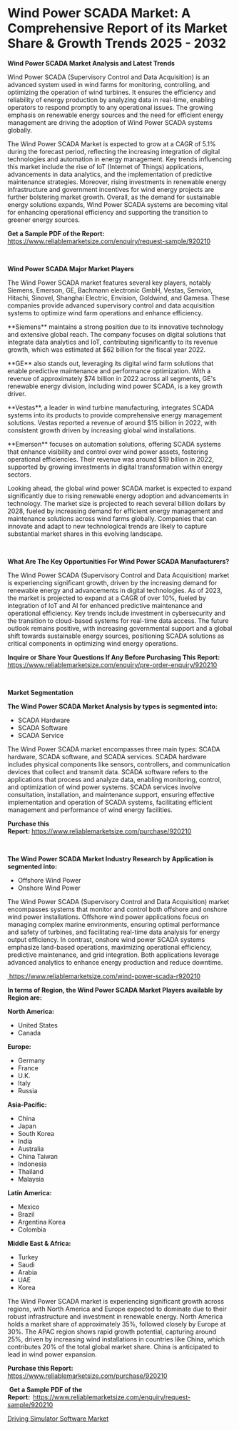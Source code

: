 <p><h1>Wind Power SCADA Market: A Comprehensive Report of its Market Share & Growth Trends 2025 - 2032</h1></p><p><strong>Wind Power SCADA Market Analysis and Latest Trends</strong></p>
<p><p>Wind Power SCADA (Supervisory Control and Data Acquisition) is an advanced system used in wind farms for monitoring, controlling, and optimizing the operation of wind turbines. It ensures the efficiency and reliability of energy production by analyzing data in real-time, enabling operators to respond promptly to any operational issues. The growing emphasis on renewable energy sources and the need for efficient energy management are driving the adoption of Wind Power SCADA systems globally.</p><p>The Wind Power SCADA Market is expected to grow at a CAGR of 5.1% during the forecast period, reflecting the increasing integration of digital technologies and automation in energy management. Key trends influencing this market include the rise of IoT (Internet of Things) applications, advancements in data analytics, and the implementation of predictive maintenance strategies. Moreover, rising investments in renewable energy infrastructure and government incentives for wind energy projects are further bolstering market growth. Overall, as the demand for sustainable energy solutions expands, Wind Power SCADA systems are becoming vital for enhancing operational efficiency and supporting the transition to greener energy sources.</p></p>
<p><strong>Get a Sample PDF of the Report:&nbsp;</strong> <a href="https://www.reliablemarketsize.com/enquiry/request-sample/920210?utm_campaign=2113&utm_medium=2&utm_source=Github&utm_content=ia&utm_term=06032025&utm_id=wind-power-scada">https://www.reliablemarketsize.com/enquiry/request-sample/920210</a></p>
<p>&nbsp;</p>
<p><strong>Wind Power SCADA Major Market Players</strong></p>
<p><p>The Wind Power SCADA market features several key players, notably Siemens, Emerson, GE, Bachmann electronic GmbH, Vestas, Senvion, Hitachi, Sinovel, Shanghai Electric, Envision, Goldwind, and Gamesa. These companies provide advanced supervisory control and data acquisition systems to optimize wind farm operations and enhance efficiency.</p><p>**Siemens** maintains a strong position due to its innovative technology and extensive global reach. The company focuses on digital solutions that integrate data analytics and IoT, contributing significantly to its revenue growth, which was estimated at $62 billion for the fiscal year 2022.</p><p>**GE** also stands out, leveraging its digital wind farm solutions that enable predictive maintenance and performance optimization. With a revenue of approximately $74 billion in 2022 across all segments, GE's renewable energy division, including wind power SCADA, is a key growth driver.</p><p>**Vestas**, a leader in wind turbine manufacturing, integrates SCADA systems into its products to provide comprehensive energy management solutions. Vestas reported a revenue of around $15 billion in 2022, with consistent growth driven by increasing global wind installations.</p><p>**Emerson** focuses on automation solutions, offering SCADA systems that enhance visibility and control over wind power assets, fostering operational efficiencies. Their revenue was around $19 billion in 2022, supported by growing investments in digital transformation within energy sectors.</p><p>Looking ahead, the global wind power SCADA market is expected to expand significantly due to rising renewable energy adoption and advancements in technology. The market size is projected to reach several billion dollars by 2028, fueled by increasing demand for efficient energy management and maintenance solutions across wind farms globally. Companies that can innovate and adapt to new technological trends are likely to capture substantial market shares in this evolving landscape.</p></p>
<p>&nbsp;</p>
<p><strong>What Are The Key Opportunities For Wind Power SCADA Manufacturers?</strong></p>
<p><p>The Wind Power SCADA (Supervisory Control and Data Acquisition) market is experiencing significant growth, driven by the increasing demand for renewable energy and advancements in digital technologies. As of 2023, the market is projected to expand at a CAGR of over 10%, fueled by integration of IoT and AI for enhanced predictive maintenance and operational efficiency. Key trends include investment in cybersecurity and the transition to cloud-based systems for real-time data access. The future outlook remains positive, with increasing governmental support and a global shift towards sustainable energy sources, positioning SCADA solutions as critical components in optimizing wind energy operations.</p></p>
<p><strong>Inquire or Share Your Questions If Any Before Purchasing This Report:</strong> <a href="https://www.reliablemarketsize.com/enquiry/pre-order-enquiry/920210?utm_campaign=2113&utm_medium=2&utm_source=Github&utm_content=ia&utm_term=06032025&utm_id=wind-power-scada">https://www.reliablemarketsize.com/enquiry/pre-order-enquiry/920210</a></p>
<p>&nbsp;</p>
<p><strong>Market Segmentation</strong></p>
<p><strong>The Wind Power SCADA Market Analysis by types is segmented into:</strong></p>
<p><ul><li>SCADA Hardware</li><li>SCADA Software</li><li>SCADA Service</li></ul></p>
<p><p>The Wind Power SCADA market encompasses three main types: SCADA hardware, SCADA software, and SCADA services. SCADA hardware includes physical components like sensors, controllers, and communication devices that collect and transmit data. SCADA software refers to the applications that process and analyze data, enabling monitoring, control, and optimization of wind power systems. SCADA services involve consultation, installation, and maintenance support, ensuring effective implementation and operation of SCADA systems, facilitating efficient management and performance of wind energy facilities.</p></p>
<p><strong>Purchase this Report:&nbsp;</strong><a href="https://www.reliablemarketsize.com/purchase/920210?utm_campaign=2113&utm_medium=2&utm_source=Github&utm_content=ia&utm_term=06032025&utm_id=wind-power-scada">https://www.reliablemarketsize.com/purchase/920210</a></p>
<p>&nbsp;</p>
<p><strong>The Wind Power SCADA Market Industry Research by Application is segmented into:</strong></p>
<p><ul><li>Offshore Wind Power</li><li>Onshore Wind Power</li></ul></p>
<p><p>The Wind Power SCADA (Supervisory Control and Data Acquisition) market encompasses systems that monitor and control both offshore and onshore wind power installations. Offshore wind power applications focus on managing complex marine environments, ensuring optimal performance and safety of turbines, and facilitating real-time data analysis for energy output efficiency. In contrast, onshore wind power SCADA systems emphasize land-based operations, maximizing operational efficiency, predictive maintenance, and grid integration. Both applications leverage advanced analytics to enhance energy production and reduce downtime.</p></p>
<p><a href="https://www.reliablemarketsize.com/wind-power-scada-r920210?utm_campaign=2113&utm_medium=2&utm_source=Github&utm_content=ia&utm_term=06032025&utm_id=wind-power-scada">&nbsp;https://www.reliablemarketsize.com/wind-power-scada-r920210</a></p>
<p><strong>In terms of Region, the Wind Power SCADA Market Players available by Region are:</strong></p>
<p>
    <p> <strong> North America: </strong>
        <ul>
            <li>United States</li>
            <li>Canada</li>
        </ul>
        </p> 
    <p> <strong> Europe: </strong>
        <ul>
            <li>Germany</li>
            <li>France</li>
            <li>U.K.</li>
            <li>Italy</li>
            <li>Russia</li>
        </ul>
        </p> 
    <p> <strong> Asia-Pacific: </strong>
        <ul>
            <li>China</li>
            <li>Japan</li>
            <li>South Korea</li>
            <li>India</li>
            <li>Australia</li>
            <li>China Taiwan</li>
            <li>Indonesia</li>
            <li>Thailand</li>
            <li>Malaysia</li>
        </ul>
        </p> 
    <p> <strong> Latin America: </strong>
        <ul>
            <li>Mexico</li>
            <li>Brazil</li>
            <li>Argentina Korea</li>
            <li>Colombia</li>
        </ul>
        </p> 
    <p> <strong> Middle East & Africa: </strong>
        <ul>
            <li>Turkey</li>
            <li>Saudi</li>
            <li>Arabia</li>
            <li>UAE</li>
            <li>Korea</li>
        </ul>
    </p>
    </p>
<p><p>The Wind Power SCADA market is experiencing significant growth across regions, with North America and Europe expected to dominate due to their robust infrastructure and investment in renewable energy. North America holds a market share of approximately 35%, followed closely by Europe at 30%. The APAC region shows rapid growth potential, capturing around 25%, driven by increasing wind installations in countries like China, which contributes 20% of the total global market share. China is anticipated to lead in wind power expansion.</p></p>
<p><strong>Purchase this Report: </strong><a href="https://www.reliablemarketsize.com/purchase/920210?utm_campaign=2113&utm_medium=2&utm_source=Github&utm_content=ia&utm_term=06032025&utm_id=wind-power-scada">https://www.reliablemarketsize.com/purchase/920210</a></p>
<p>&nbsp;<strong>Get a Sample PDF of the Report:&nbsp;&nbsp;</strong><a href="https://www.reliablemarketsize.com/enquiry/request-sample/920210?utm_campaign=2113&utm_medium=2&utm_source=Github&utm_content=ia&utm_term=06032025&utm_id=wind-power-scada">https://www.reliablemarketsize.com/enquiry/request-sample/920210</a></p>
<p><strong></strong></p>
<p><p><a href="https://github.com/dringals/Market-Research-Report-List-6/blob/main/driving-simulator-software-market.md?utm_campaign=2113&utm_medium=2&utm_source=Github&utm_content=ia&utm_term=06032025&utm_id=wind-power-scada">Driving Simulator Software Market</a></p></p>